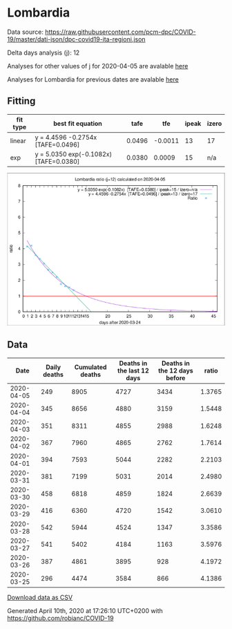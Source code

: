 # Lombardia

Data source: https://raw.githubusercontent.com/pcm-dpc/COVID-19/master/dati-json/dpc-covid19-ita-regioni.json

Delta days analysis (j): 12

Analyses for other values of j for 2020-04-05 are avalable [here](../README.md)

Analyses for Lombardia for previous dates are avalable [here](../../README.md)

## Fitting 
|fit type|best fit equation|tafe|tfe|ipeak|izero|
|-------|-----|--------|------|---|---|
|linear|y = 4.4596 -0.2754x  [TAFE=0.0496]|0.0496|-0.0011|13|17|
|exp|y = 5.0350 exp(-0.1082x)  [TAFE=0.0380]|0.0380|0.0009|15|n/a|

![Plot](COVID-19_lombardia_j12_2020-04-05.png)

## Data
|Date|Daily deaths|Cumulated deaths|Deaths in the last 12 days|Deaths in the 12 days before|ratio|
|----|----------|-----------|-------|--------------------|-----|
|2020-04-05|249|8905|4727|3434|1.3765|
|2020-04-04|345|8656|4880|3159|1.5448|
|2020-04-03|351|8311|4855|2988|1.6248|
|2020-04-02|367|7960|4865|2762|1.7614|
|2020-04-01|394|7593|5044|2282|2.2103|
|2020-03-31|381|7199|5031|2014|2.4980|
|2020-03-30|458|6818|4859|1824|2.6639|
|2020-03-29|416|6360|4720|1542|3.0610|
|2020-03-28|542|5944|4524|1347|3.3586|
|2020-03-27|541|5402|4184|1163|3.5976|
|2020-03-26|387|4861|3895|928|4.1972|
|2020-03-25|296|4474|3584|866|4.1386|

[Download data as CSV](COVID-19_lombardia_j12_2020-04-05.csv)

Generated April 10th, 2020 at 17:26:10 UTC+0200 with https://github.com/robianc/COVID-19
